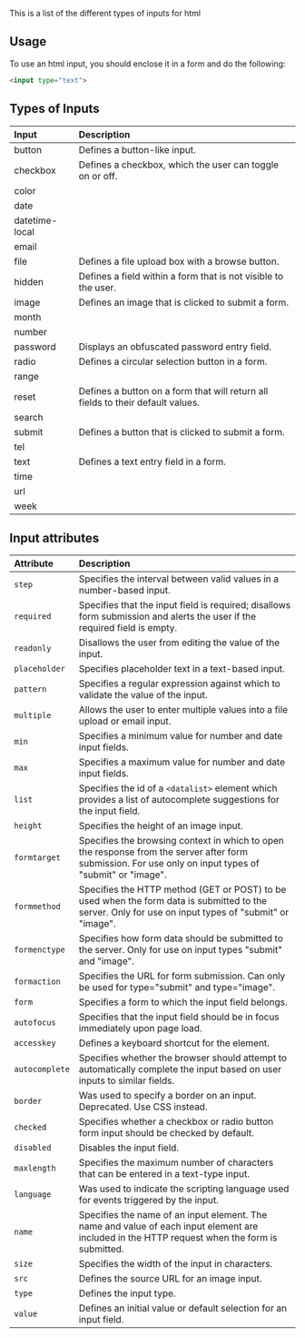 This is a list of the different types of inputs for html

## Usage

To use an html input, you should enclose it in a form and do the following:

```html
<input type="text">
```

## Types of Inputs

Input | Description
:--- | :---
button | Defines a button-like input.
checkbox | Defines a checkbox, which the user can toggle on or off.
color | 
date | 
datetime-local | 
email | 
file | Defines a file upload box with a browse button.
hidden | Defines a field within a form that is not visible to the user.
image | Defines an image that is clicked to submit a form.
month | 
number | 
password | Displays an obfuscated password entry field.
radio | Defines a circular selection button in a form.
range | 
reset | Defines a button on a form that will return all fields to their default values.
search | 
submit | Defines a button that is clicked to submit a form.
tel | 
text | Defines a text entry field in a form.
time | 
url | 
week | 


## Input attributes


Attribute | Description
:--- | :---
`step` | Specifies the interval between valid values in a number-based input.
`required` | Specifies that the input field is required; disallows form submission and alerts the user if the required field is empty.
`readonly` | Disallows the user from editing the value of the input.
`placeholder` | Specifies placeholder text in a text-based input.
`pattern` | Specifies a regular expression against which to validate the value of the input.
`multiple` | Allows the user to enter multiple values into a file upload or email input.
`min` | Specifies a minimum value for number and date input fields.
`max` | Specifies a maximum value for number and date input fields.
`list` | Specifies the id of a `<datalist>` element which provides a list of autocomplete suggestions for the input field.
`height` | Specifies the height of an image input.
`formtarget` | Specifies the browsing context in which to open the response from the server after form submission. For use only on input types of "submit" or "image".
`formmethod` | Specifies the HTTP method (GET or POST) to be used when the form data is submitted to the server. Only for use on input types of "submit" or "image".
`formenctype` | Specifies how form data should be submitted to the server. Only for use on input types "submit" and "image".
`formaction` | Specifies the URL for form submission. Can only be used for type="submit" and type="image".
`form` | Specifies a form to which the input field belongs.
`autofocus` | Specifies that the input field should be in focus immediately upon page load.
`accesskey` | Defines a keyboard shortcut for the element.
`autocomplete` | Specifies whether the browser should attempt to automatically complete the input based on user inputs to similar fields.
`border` | Was used to specify a border on an input. Deprecated. Use CSS instead.
`checked` | Specifies whether a checkbox or radio button form input should be checked by default.
`disabled` | Disables the input field.
`maxlength` | Specifies the maximum number of characters that can be entered in a text-type input.
`language` | Was used to indicate the scripting language used for events triggered by the input.
`name` | Specifies the name of an input element. The name and value of each input element are included in the HTTP request when the form is submitted.
`size` | Specifies the width of the input in characters.
`src` | Defines the source URL for an image input.
`type` |  Defines the input type.
`value` | Defines an initial value or default selection for an input field.






<script>
$(document).ready(function() {
  $('table').addClass('table-sort');
});
</script>
